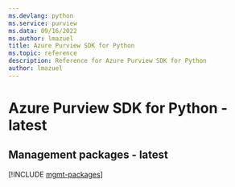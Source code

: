 ```yaml
---
ms.devlang: python
ms.service: purview
ms.data: 09/16/2022
ms.author: lmazuel
title: Azure Purview SDK for Python
ms.topic: reference
description: Reference for Azure Purview SDK for Python
author: lmazuel
---
```

# Azure Purview SDK for Python - latest

## Management packages - latest
[!INCLUDE [mgmt-packages](purview-mgmt-index.md)]